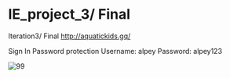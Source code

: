 # IE_project_3/ Final
Iteration3/ Final http://aquatickids.gq/

Sign In Password protection
Username: alpey
Password: alpey123

![99](https://user-images.githubusercontent.com/52268806/67492919-dfc79c80-f6c2-11e9-82b3-2d229a159b0e.PNG)
